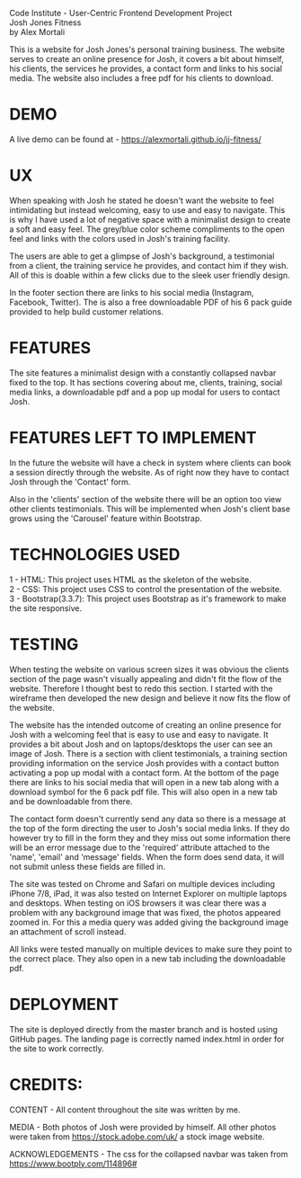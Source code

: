 Code Institute - User-Centric Frontend Development Project  
Josh Jones Fitness  
by Alex Mortali  

This is a website for Josh Jones's personal training business. 
The website serves to create an online presence for Josh, it covers a bit about himself, his clients, the services he provides, 
a contact form and links to his social media.
The website also includes a free pdf for his clients to download.

# DEMO  
A live demo can be found at - https://alexmortali.github.io/jj-fitness/

# UX  
When speaking with Josh he stated he doesn't want the website to feel intimidating but instead welcoming, easy to use and 
easy to navigate. This is why I have used a lot of negative space with a minimalist design to create a soft and easy feel. 
The grey/blue color scheme compliments to the open feel and links with the colors used in Josh's training facility.

The users are able to get a glimpse of Josh's background, a testimonial from a client, the training service he provides, 
and contact him if they wish. All of this is doable within a few clicks due to the sleek user friendly design.

In the footer section there are links to his social media (Instagram, Facebook, Twitter). The is also a free downloadable PDF 
of his 6 pack guide provided to help build customer relations. 

# FEATURES  
The site features a minimalist design with a constantly collapsed navbar fixed to the top. It has sections covering about me, 
clients, training, social media links, a downloadable pdf and a pop up modal for users to contact Josh.

# FEATURES LEFT TO IMPLEMENT  
In the future the website will have a check in system where clients can book a session directly through the website. 
As of right now they have to contact Josh through the 'Contact' form.

Also in the 'clients' section of the website there will be an option too view other clients testimonials. This will be 
implemented when Josh's client base grows using the 'Carousel' feature within Bootstrap.

# TECHNOLOGIES USED  
1 - HTML: This project uses HTML as the skeleton of the website.  
2 - CSS: This project uses CSS to control the presentation of the website.  
3 - Bootstrap(3.3.7): This project uses Bootstrap as it's framework to make the site responsive.

# TESTING  
When testing the website on various screen sizes it was obvious the clients section of the page wasn't visually appealing and
didn't fit the flow of the website. Therefore I thought best to redo this section. I started with the wireframe then developed the new design
and believe it now fits the flow of the website.

The website has the intended outcome of creating an online presence for Josh with a welcoming feel that is easy to use and easy to navigate. 
It provides a bit about Josh and on laptops/desktops the user can see an image of Josh. There is a section with client testimonials, a training section
providing information on the service Josh provides with a contact button activating a pop up modal with a contact form. At the bottom of the page there
are links to his social media that will open in a new tab along with a download symbol for the 6 pack pdf file. 
This will also open in a new tab and be downloadable from there.

The contact form doesn't currently send any data so there is a message at the top of the form directing the user to Josh's social media links.
If they do however try to fill in the form they and they miss out some information there will be an error message due to the 'required' attribute 
attached to the 'name', 'email' and 'message' fields. When the form does send data, it will not submit unless these fields are filled in.

The site was tested on Chrome and Safari on multiple devices including iPhone 7/8, iPad, it was also tested on Internet Explorer on 
multiple laptops and desktops. When testing on iOS browsers it was clear there was a problem with any background image that was fixed, the photos
appeared zoomed in. For this a media query was added giving the background image an attachment of scroll instead.

All links were tested manually on multiple devices to make sure they point to the correct place. They also open in a new tab including the downloadable pdf.

# DEPLOYMENT
The site is deployed directly from the master branch and is hosted using GitHub pages. The landing page is correctly named index.html in order for 
the site to work correctly.

# CREDITS:   
CONTENT - All content throughout the site was written by me.

MEDIA - Both photos of Josh were provided by himself. All other photos were taken from https://stock.adobe.com/uk/ a stock image website.

ACKNOWLEDGEMENTS - The css for the collapsed navbar was taken from https://www.bootply.com/114896#
